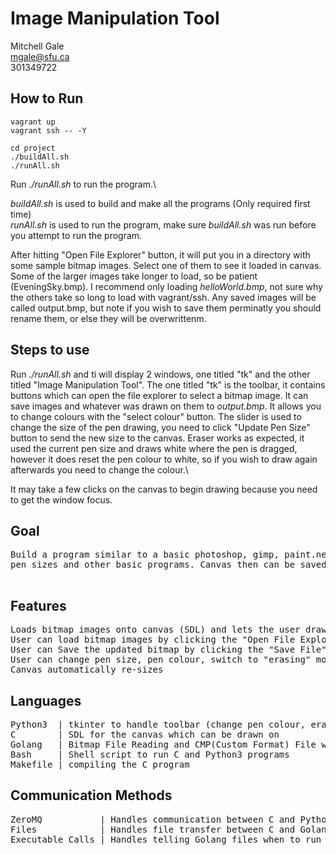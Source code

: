 # Image Manipulation Tool

Mitchell Gale\
mgale@sfu.ca\
301349722

## How to Run
```
vagrant up
vagrant ssh -- -Y

cd project
./buildAll.sh
./runAll.sh
```
Run *./runAll.sh* to run the program.\


*buildAll.sh* is used to build and make all the programs (Only required first time)\
*runAll.sh* is used to run the program, make sure *buildAll.sh* was run before you attempt to run the program.

After hitting "Open File Explorer" button, it will put you in a directory with some sample bitmap images. Select one of them to see it loaded in canvas. Some of the larger images take longer to load, so be patient (EveningSky.bmp). I recommend only loading *helloWorld.bmp*, not sure why the others take so long to load with vagrant/ssh.
Any saved images will be called output.bmp, but note if you wish to save them perminatly you should rename them, or else they will be overwrittenm. 

## Steps to use
Run *./runAll.sh* and ti will display 2 windows, one titled "tk" and the other titled "Image Manipulation Tool". The one titled "tk" is the toolbar, it contains buttons which can open the file explorer to select a bitmap image. It can save images and whatever was drawn on them to *output.bmp*. It allows you to change colours with the "select colour" button. The slider is used to change the size of the pen drawing, you need to click "Update Pen Size" button to send the new size to the canvas. Eraser works as expected, it used the current pen size and draws white where the pen is dragged, however it does reset the pen colour to white, so if you wish to draw again afterwards you need to change the colour.\

It may take a few clicks on the canvas to begin drawing because you need to get the window focus.

## Goal
<pre>
Build a program similar to a basic photoshop, gimp, paint.net or paint tool. Can draw on a canvas of loaded images, change
pen sizes and other basic programs. Canvas then can be saved as a bitmap, or bitmap can be loaded in and drawn on.

</pre>

## Features
<pre>
Loads bitmap images onto canvas (SDL) and lets the user draw on them.
User can load bitmap images by clicking the "Open File Explorer" button in the toolbar, which will open a window exploerer
User can Save the updated bitmap by clicking the "Save File" button in the toolbar, which will save the file in output.bmp
User can change pen size, pen colour, switch to "erasing" mode
Canvas automatically re-sizes
</pre>


## Languages
<pre>
Python3  | tkinter to handle toolbar (change pen colour, eraser, size of pen
C        | SDL for the canvas which can be drawn on 
Golang   | Bitmap File Reading and CMP(Custom Format) File writing. CMP file Reading and BMP file Writing
Bash     | Shell script to run C and Python3 programs 
Makefile | compiling the C program
</pre>

## Communication Methods
<pre>
ZeroMQ           | Handles communication between C and Python (2-way) - Sends information about toolbar changes
Files            | Handles file transfer between C and Golang (2-way) - Sends CMP file from Golang to C to be displayed on screen, sends CMP from C to Golang
Executable Calls | Handles telling Golang files when to run and handle files given to it (1-way)
</pre>

